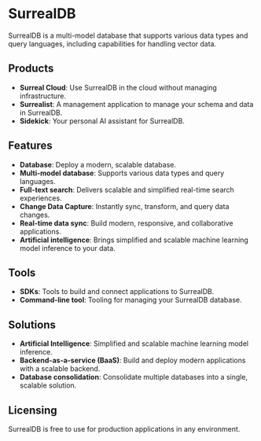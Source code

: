 # SurrealDB

SurrealDB is a multi-model database that supports various data types and query languages, including capabilities for handling vector data.

## Products

*   **Surreal Cloud**: Use SurrealDB in the cloud without managing infrastructure.
*   **Surrealist**: A management application to manage your schema and data in SurrealDB.
*   **Sidekick**: Your personal AI assistant for SurrealDB.

## Features

*   **Database**: Deploy a modern, scalable database.
*   **Multi-model database**: Supports various data types and query languages.
*   **Full-text search**: Delivers scalable and simplified real-time search experiences.
*   **Change Data Capture**: Instantly sync, transform, and query data changes.
*   **Real-time data sync**: Build modern, responsive, and collaborative applications.
*   **Artificial intelligence**: Brings simplified and scalable machine learning model inference to your data.

## Tools

*   **SDKs**: Tools to build and connect applications to SurrealDB.
*   **Command-line tool**: Tooling for managing your SurrealDB database.

## Solutions

*   **Artificial Intelligence**: Simplified and scalable machine learning model inference.
*   **Backend-as-a-service (BaaS)**: Build and deploy modern applications with a scalable backend.
*   **Database consolidation**: Consolidate multiple databases into a single, scalable solution.

## Licensing

SurrealDB is free to use for production applications in any environment.